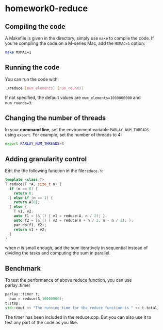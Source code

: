 # homework0-reduce  

## Compiling the code  
A Makefile is given in the directory, simply use ``make`` to compile the code. If you're compiling the code on a M-series Mac, add the ``MXMAC=1`` option:  
```bash
make MXMAC=1  
```
## Running the code  
You can run the code with:  
```bash
./reduce [num_elements] [num_rounds]  
```
If not specified, the default values are ``num_elements=1000000000`` and ``num_rounds=3``.  

## Changing the number of threads  
In your **command line**, set the environment variable ``PARLAY_NUM_THREADS`` using ``export``. For example, set the number of threads to 4:  
```bash
export PARLAY_NUM_THREADS=4  
```
## Adding granularity control  
Edit the the following function in the file``reduce.h``:  
```C++
template <class T>
T reduce(T *A, size_t n) {
  if (n == 0) {
    return 0;
  } else if (n == 1) {
    return A[0];
  } else {
    T v1, v2;
    auto f1 = [&]() { v1 = reduce(A, n / 2); };
    auto f2 = [&]() { v2 = reduce(A + n / 2, n - n / 2); };
    par_do(f1, f2);
    return v1 + v2;
  }
}
```
when $n$ is small enough, add the sum iteratively in sequential instead of dividing the tasks and computing the sum in parallel.  

## Benchmark
To test the performance of above reduce function, you can use parlay::timer
```C++
parlay::timer t;
  sum = reduce(A,10000000);
t.stop;
std::cout << "The running time for the reduce function is " << t.total_time() << std::endl;
```
The timer has been included in the reduce.cpp. But you can also use it to test any part of the code as you like.

